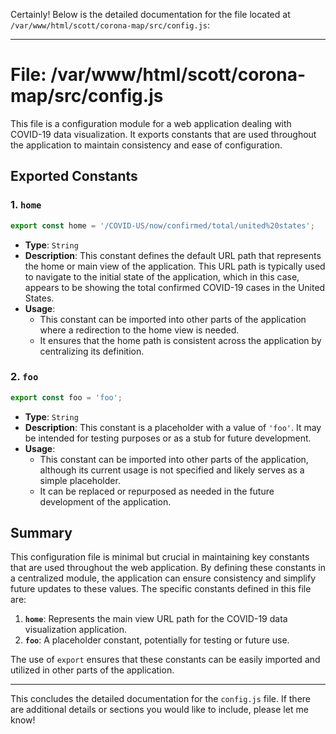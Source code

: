 Certainly! Below is the detailed documentation for the file located at `/var/www/html/scott/corona-map/src/config.js`:

---

# File: /var/www/html/scott/corona-map/src/config.js

This file is a configuration module for a web application dealing with COVID-19 data visualization. It exports constants that are used throughout the application to maintain consistency and ease of configuration.

## Exported Constants

### 1. `home`

```javascript
export const home = '/COVID-US/now/confirmed/total/united%20states';
```

- **Type**: `String`
- **Description**: This constant defines the default URL path that represents the home or main view of the application. This URL path is typically used to navigate to the initial state of the application, which in this case, appears to be showing the total confirmed COVID-19 cases in the United States.
- **Usage**: 
  - This constant can be imported into other parts of the application where a redirection to the home view is needed.
  - It ensures that the home path is consistent across the application by centralizing its definition.

### 2. `foo`

```javascript
export const foo = 'foo';
```

- **Type**: `String`
- **Description**: This constant is a placeholder with a value of `'foo'`. It may be intended for testing purposes or as a stub for future development.
- **Usage**:
  - This constant can be imported into other parts of the application, although its current usage is not specified and likely serves as a simple placeholder.
  - It can be replaced or repurposed as needed in the future development of the application.

## Summary

This configuration file is minimal but crucial in maintaining key constants that are used throughout the web application. By defining these constants in a centralized module, the application can ensure consistency and simplify future updates to these values. The specific constants defined in this file are:

1. **`home`**: Represents the main view URL path for the COVID-19 data visualization application.
2. **`foo`**: A placeholder constant, potentially for testing or future use.

The use of `export` ensures that these constants can be easily imported and utilized in other parts of the application.

---

This concludes the detailed documentation for the `config.js` file. If there are additional details or sections you would like to include, please let me know!